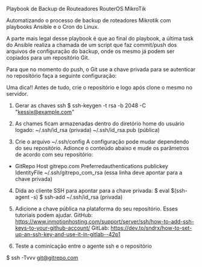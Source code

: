 Playbook de Backup de Routeadores RouterOS MikroTik

Automatizando o processo de backup de roteadores Mikrotik com playbooks Ansible e o Cron do Linux.

A parte mais legal desse playbook é que ao final do playbook, a última task do Ansible realiza a chamada de um script que faz commit/push dos arquivos de configuração do backup, onde os mesmo já podem ser copiados para um repositório Git.

Para que no momento do push, o Git use a chave privada para se autenticar no repositório faça a seguinte configuração:

Uma dica!! Antes de tudo, crie o repositório e logo após clone o mesmo no servidor.

1. Gerar as chaves ssh
$ ssh-keygen -t rsa -b 2048 -C "kessix@example.com"

2. As chames ficam armazenadas dentro do diretório home do usuário logado:
~/.ssh/id_rsa (privada)
~/.ssh/id_rsa.pub (pública)

3. Crie o arquivo ~/.ssh/config
A configuração pode mudar dependendo do seu repositório.
Adionce o conteúdo abaixo e mude os parâmetros de acordo com seu repositório:

- GitRepo
Host gitrepo.com
  Preferredauthentications publickey
  IdentityFile ~/.ssh/gitrepo_com_rsa (essa linha deve apontar para a chave privada)
 
4. Dida ao cliente SSH para apontar para a chave privada:
$ eval $(ssh-agent -s)
$ ssh-add ~/.ssh/id_rsa (privada)

5. Adicione a chave pública na plataforma do seu repositório.
Esses tutoriais podem ajudar.
GitHub: https://www.inmotionhosting.com/support/server/ssh/how-to-add-ssh-keys-to-your-github-account/
GitLab: https://dev.to/sndrx/how-to-set-up-an-ssh-key-and-use-it-in-gitlab--42p1

6. Teste a cominicação entre o agente ssh e o repositório

$ ssh -Tvvv git@gitrepo.com
  
